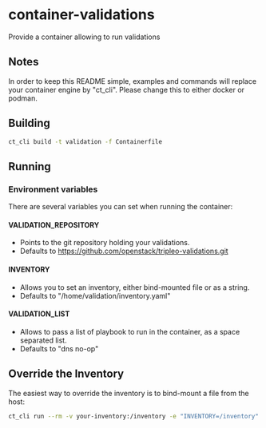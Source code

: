# container-validations
Provide a container allowing to run validations

## Notes
In order to keep this README simple, examples and commands will replace your
container engine by "ct_cli". Please change this to either docker or podman.

## Building
```Bash
ct_cli build -t validation -f Containerfile
```

## Running
### Environment variables
There are several variables you can set when running the container:

#### VALIDATION_REPOSITORY
- Points to the git repository holding your validations.
- Defaults to https://github.com/openstack/tripleo-validations.git

#### INVENTORY
- Allows you to set an inventory, either bind-mounted file or as a string.
- Defaults to "/home/validation/inventory.yaml"

#### VALIDATION_LIST
- Allows to pass a list of playbook to run in the container, as a space
separated list.
- Defaults to "dns no-op"

## Override the Inventory
The easiest way to override the inventory is to bind-mount a file from the
host:
```Bash
ct_cli run --rm -v your-inventory:/inventory -e "INVENTORY=/inventory" validation
```

